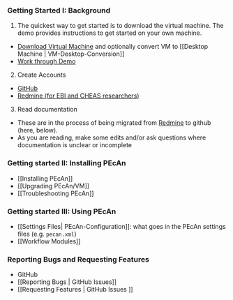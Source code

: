 ### Getting Started I: Background

1. The quickest way to get started is to download the virtual machine. The demo provides instructions to get started on your own machine. 
 * [Download Virtual Machine](http://isda.ncsa.illinois.edu/download/index.php?project=PEcAn&sort=category) and optionally convert VM to [[Desktop Machine | VM-Desktop-Conversion]]
 * [Work through Demo](https://ebi-forecast.igb.illinois.edu/redmine/documents/27)
2. Create Accounts
 * [GitHub](https://github.com/signup/free)
 * [Redmine (for EBI and CHEAS researchers)](https://ebi-forecast.igb.illinois.edu/redmine/account/register)
3. Read documentation
 * These are in the process of being migrated from [Redmine](https://ebi-forecast.igb.illinois.edu/redmine/projects/pecan/wiki) to github (here, below).
 * As you are reading, make some edits and/or ask questions where documentation is unclear or incomplete

### Getting started II: Installing PEcAn

* [[Installing PEcAn]]
* [[Upgrading PEcAn/VM]]
* [[Troubleshooting PEcAn]]

### Getting started III: Using PEcAn

* [[Settings Files| PEcAn-Configuration]]: what goes in the PEcAn settings files (e.g. `pecan.xml`)
* [[Workflow Modules]]

### Reporting Bugs and Requesting Features

* GitHub
 * [[Reporting Bugs | GitHub Issues]]
 * [[Requesting Features | GitHub Issues ]]